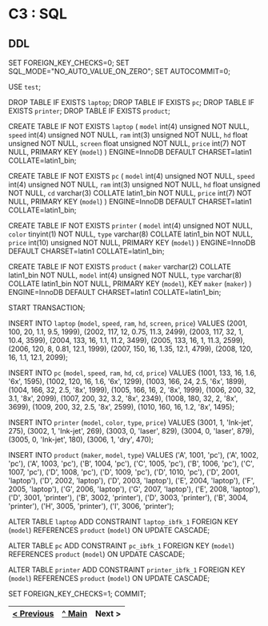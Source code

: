 # C3 : SQL

## DDL

SET FOREIGN_KEY_CHECKS=0;
SET SQL_MODE="NO_AUTO_VALUE_ON_ZERO";
SET AUTOCOMMIT=0;

USE `test`;

DROP TABLE IF EXISTS `laptop`;
DROP TABLE IF EXISTS `pc`;
DROP TABLE IF EXISTS `printer`;
DROP TABLE IF EXISTS `product`;

CREATE TABLE IF NOT EXISTS `laptop` (
  `model` int(4) unsigned NOT NULL,
  `speed` int(4) unsigned NOT NULL,
  `ram` int(3) unsigned NOT NULL,
  `hd` float unsigned NOT NULL,
  `screen` float unsigned NOT NULL,
  `price` int(7) NOT NULL,
  PRIMARY KEY (`model`)
) ENGINE=InnoDB DEFAULT CHARSET=latin1 COLLATE=latin1_bin;

CREATE TABLE IF NOT EXISTS `pc` (
  `model` int(4) unsigned NOT NULL,
  `speed` int(4) unsigned NOT NULL,
  `ram` int(3) unsigned NOT NULL,
  `hd` float unsigned NOT NULL,
  `cd` varchar(3) COLLATE latin1_bin NOT NULL,
  `price` int(7) NOT NULL,
  PRIMARY KEY (`model`)
) ENGINE=InnoDB DEFAULT CHARSET=latin1 COLLATE=latin1_bin;

CREATE TABLE IF NOT EXISTS `printer` (
  `model` int(4) unsigned NOT NULL,
  `color` tinyint(1) NOT NULL,
  `type` varchar(8) COLLATE latin1_bin NOT NULL,
  `price` int(10) unsigned NOT NULL,
  PRIMARY KEY (`model`)
) ENGINE=InnoDB DEFAULT CHARSET=latin1 COLLATE=latin1_bin;

CREATE TABLE IF NOT EXISTS `product` (
  `maker` varchar(2) COLLATE latin1_bin NOT NULL,
  `model` int(4) unsigned NOT NULL,
  `type` varchar(8) COLLATE latin1_bin NOT NULL,
  PRIMARY KEY (`model`),
  KEY `maker` (`maker`)
) ENGINE=InnoDB DEFAULT CHARSET=latin1 COLLATE=latin1_bin;

START TRANSACTION;

INSERT INTO `laptop` (`model`, `speed`, `ram`, `hd`, `screen`, `price`) VALUES
(2001, 100, 20, 1.1, 9.5, 1999),
(2002, 117, 12, 0.75, 11.3, 2499),
(2003, 117, 32, 1, 10.4, 3599),
(2004, 133, 16, 1.1, 11.2, 3499),
(2005, 133, 16, 1, 11.3, 2599),
(2006, 120, 8, 0.81, 12.1, 1999),
(2007, 150, 16, 1.35, 12.1, 4799),
(2008, 120, 16, 1.1, 12.1, 2099);

INSERT INTO `pc` (`model`, `speed`, `ram`, `hd`, `cd`, `price`) VALUES
(1001, 133, 16, 1.6, '6x', 1595),
(1002, 120, 16, 1.6, '6x', 1299),
(1003, 166, 24, 2.5, '6x', 1899),
(1004, 166, 32, 2.5, '8x', 1999),
(1005, 166, 16, 2, '8x', 1999),
(1006, 200, 32, 3.1, '8x', 2099),
(1007, 200, 32, 3.2, '8x', 2349),
(1008, 180, 32, 2, '8x', 3699),
(1009, 200, 32, 2.5, '8x', 2599),
(1010, 160, 16, 1.2, '8x', 1495);

INSERT INTO `printer` (`model`, `color`, `type`, `price`) VALUES
(3001, 1, 'Ink-jet', 275),
(3002, 1, 'Ink-jet', 269),
(3003, 0, 'laser', 829),
(3004, 0, 'laser', 879),
(3005, 0, 'Ink-jet', 180),
(3006, 1, 'dry', 470);

INSERT INTO `product` (`maker`, `model`, `type`) VALUES
('A', 1001, 'pc'),
('A', 1002, 'pc'),
('A', 1003, 'pc'),
('B', 1004, 'pc'),
('C', 1005, 'pc'),
('B', 1006, 'pc'),
('C', 1007, 'pc'),
('D', 1008, 'pc'),
('D', 1009, 'pc'),
('D', 1010, 'pc'),
('D', 2001, 'laptop'),
('D', 2002, 'laptop'),
('D', 2003, 'laptop'),
('E', 2004, 'laptop'),
('F', 2005, 'laptop'),
('G', 2006, 'laptop'),
('G', 2007, 'laptop'),
('E', 2008, 'laptop'),
('D', 3001, 'printer'),
('B', 3002, 'printer'),
('D', 3003, 'printer'),
('B', 3004, 'printer'),
('H', 3005, 'printer'),
('I', 3006, 'printer');

ALTER TABLE `laptop`
  ADD CONSTRAINT `laptop_ibfk_1` FOREIGN KEY (`model`) REFERENCES `product` (`model`) ON UPDATE CASCADE;

ALTER TABLE `pc`
  ADD CONSTRAINT `pc_ibfk_1` FOREIGN KEY (`model`) REFERENCES `product` (`model`) ON UPDATE CASCADE;

ALTER TABLE `printer`
  ADD CONSTRAINT `printer_ibfk_1` FOREIGN KEY (`model`) REFERENCES `product` (`model`) ON UPDATE CASCADE;

SET FOREIGN_KEY_CHECKS=1;
COMMIT;

[< Previous](rebd04.md) | [^ Main](https://github.com/exemploTrabalho/reportSIBD/) | Next >
:--- | :---: | ---: 
